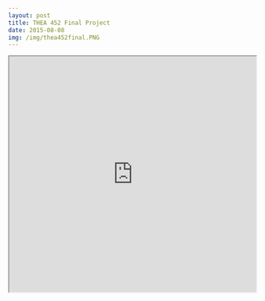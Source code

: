 ```yaml
---
layout: post
title: THEA 452 Final Project
date: 2015-08-08
img: /img/thea452final.PNG
---
```


<iframe src="https://docs.google.com/document/d/1d0t0w5KBbUqQSCzzdMYIvf2t3HDpPbIhkKq7GzhPMs4/preview" height="480" width="100%"></iframe>
